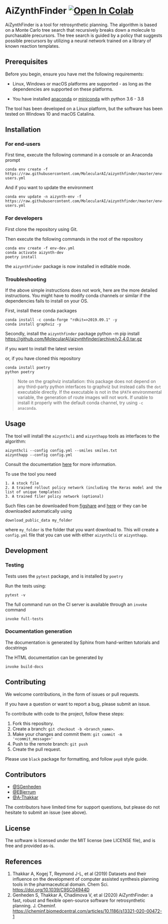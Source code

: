 # AiZynthFinder [![Open In Colab](https://colab.research.google.com/assets/colab-badge.svg)](https://colab.research.google.com/github/MolecularAI/aizynthfinder/blob/master/contrib/notebook.ipynb)


AiZynthFinder is a tool for retrosynthetic planning. The algorithm is based on a Monte Carlo tree search that recursively breaks down a molecule to purchasable precursors. The tree search is guided by a policy that suggests possible precursors by utilizing a neural network trained on a library of known reaction templates.  

## Prerequisites

Before you begin, ensure you have met the following requirements:

* Linux, Windows or macOS platforms are supported - as long as the dependencies are supported on these platforms.

* You have installed [anaconda](https://www.anaconda.com/) or [miniconda](https://docs.conda.io/en/latest/miniconda.html) with python 3.6 - 3.8

The tool has been developed on a Linux platform, but the software has been tested on Windows 10 and macOS Catalina.


## Installation

### For end-users

First time, execute the following command in a console or an Anaconda prompt

    conda env create -f https://raw.githubusercontent.com/MolecularAI/aizynthfinder/master/env-users.yml
    
And if you want to update the environment

    conda env update -n aizynth-env -f https://raw.githubusercontent.com/MolecularAI/aizynthfinder/master/env-users.yml
    
### For developers

First clone the repository using Git.

Then execute the following commands in the root of the repository 

    conda env create -f env-dev.yml
    conda activate aizynth-dev
    poetry install
    
the `aizynthfinder` package is now installed in editable mode.

### Troubleshooting

If the above simple instructions does not work, here are the more detailed instructions. You might have to modify conda channels or similar if the dependencies fails to install on your OS.

First, install these conda packages

    conda install -c conda-forge "rdkit=>2019.09.1" -y
    conda install graphviz -y

Secondly, install the ``aizynthfinder`` package
    python -m pip install https://github.com/MolecularAI/aizynthfinder/archive/v2.4.0.tar.gz


if you want to install the latest version

or, if you have cloned this repository
 
    conda install poetry
    python poetry


> Note on the graphviz installation: this package does not depend on any third-party python interfaces to graphviz but instead calls the `dot` executable directly. If the executable is not in the `$PATH` environmental variable, the generation of route images will not work. If unable to install it properly with the default conda channel, try using `-c anaconda`.


## Usage

The tool will install the ``aizynthcli`` and ``aizynthapp`` tools
as interfaces to the algorithm:

```
aizynthcli --config config.yml --smiles smiles.txt
aizynthapp --config config.yml
```

Consult the documentation [here](https://molecularai.github.io/aizynthfinder/) for more information.

To use the tool you need

    1. A stock file
    2. A trained rollout policy network (including the Keras model and the list of unique templates)
    3. A trained filer policy network (optional)

Such files can be downloaded from [figshare](https://figshare.com/articles/AiZynthFinder_a_fast_robust_and_flexible_open-source_software_for_retrosynthetic_planning/12334577) and [here](https://figshare.com/articles/dataset/A_quick_policy_to_filter_reactions_based_on_feasibility_in_AI-guided_retrosynthetic_planning/13280507) or they can be downloaded automatically using

```
download_public_data my_folder
```

where ``my_folder`` is the folder that you want download to.
This will create a ``config.yml`` file that you can use with either ``aizynthcli`` or ``aizynthapp``.

## Development

### Testing

Tests uses the ``pytest`` package, and is installed by `poetry`

Run the tests using:

    pytest -v

The full command run on the CI server is available through an `invoke` command

    invoke full-tests
    
 ### Documentation generation

The documentation is generated by Sphinx from hand-written tutorials and docstrings

The HTML documentation can be generated by

    invoke build-docs

## Contributing

We welcome contributions, in the form of issues or pull requests.

If you have a question or want to report a bug, please submit an issue.


To contribute with code to the project, follow these steps:

1. Fork this repository.
2. Create a branch: `git checkout -b <branch_name>`.
3. Make your changes and commit them: `git commit -m '<commit_message>'`
4. Push to the remote branch: `git push`
5. Create the pull request.

Please use ``black`` package for formatting, and follow ``pep8`` style guide.


## Contributors

* [@SGenheden](https://www.github.com/SGenheden)
* [@EBjerrum](https://www.github.com/EBjerrum)
* [@A-Thakkar](https://www.github.com/A-Thakkar)

The contributors have limited time for support questions, but please do not hesitate to submit an issue (see above).

## License

The software is licensed under the MIT license (see LICENSE file), and is free and provided as-is.

## References

1. Thakkar A, Kogej T, Reymond J-L, et al (2019) Datasets and their influence on the development of computer assisted synthesis planning tools in the pharmaceutical domain. Chem Sci. https://doi.org/10.1039/C9SC04944D
2. Genheden S, Thakkar A, Chadimova V, et al (2020) AiZynthFinder: a fast, robust and flexible open-source software for retrosynthetic planning. J. Cheminf. https://jcheminf.biomedcentral.com/articles/10.1186/s13321-020-00472-1
